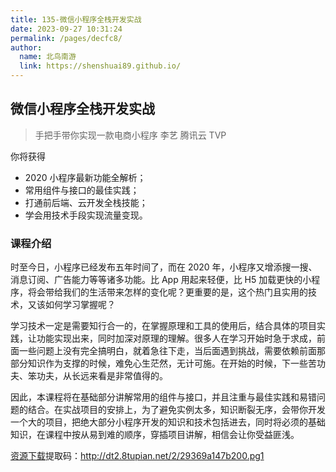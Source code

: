 ```yaml
---
title: 135-微信小程序全栈开发实战
date: 2023-09-27 10:31:24
permalink: /pages/decfc8/
author: 
  name: 北鸟南游
  link: https://shenshuai89.github.io/
---
```

## 微信小程序全栈开发实战
> 手把手带你实现一款电商小程序
> 李艺  腾讯云 TVP

你将获得
- 2020 小程序最新功能全解析；
- 常用组件与接口的最佳实践；
- 打通前后端、云开发全栈技能；
- 学会用技术手段实现流量变现。

### 课程介绍

时至今日，小程序已经发布五年时间了，而在 2020 年，小程序又增添搜一搜、消息订阅、广告能力等等诸多功能。比 App 用起来轻便，比 H5 加载更快的小程序，将会带给我们的生活带来怎样的变化呢？更重要的是，这个热门且实用的技术，又该如何学习掌握呢？

学习技术一定是需要知行合一的，在掌握原理和工具的使用后，结合具体的项目实践，让功能实现出来，同时加深对原理的理解。很多人在学习开始时急于求成，前面一些问题上没有完全搞明白，就着急往下走，当后面遇到挑战，需要依赖前面那部分知识作为支撑的时候，难免心生茫然，无计可施。在开始的时候，下一些苦功夫、笨功夫，从长远来看是非常值得的。

因此，本课程将在基础部分讲解常用的组件与接口，并且注重与最佳实践和易错问题的结合。在实战项目的安排上，为了避免实例太多，知识断裂无序，会带你开发一个大的项目，把绝大部分小程序开发的知识和技术包括进去，同时将必须的基础知识，在课程中按从易到难的顺序，穿插项目讲解，相信会让你受益匪浅。

[资源下载](https://www.aliyundrive.com/s/szbKfy2TcCv)提取码：http://dt2.8tupian.net/2/29369a147b200.pg1